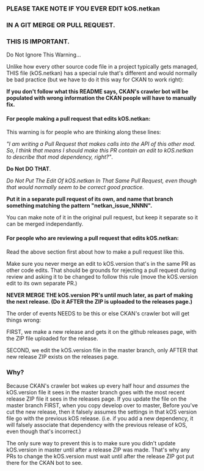 ### PLEASE TAKE NOTE IF YOU EVER EDIT kOS.netkan

### IN A GIT MERGE OR PULL REQUEST.

### THIS IS IMPORTANT.

Do Not Ignore This Warning...

Unlike how every other source code file in a project typically
gets managed, THIS file (kOS.netkan) has a special rule that's
different and would normally be bad practice (but we have to
do it this way for CKAN to work right):

**If you don't follow what this README says, CKAN's crawler bot
will be populated with wrong information the CKAN people will
have to manually fix.**

#### For people making a pull request that edits kOS.netkan:

This warning is for people who are thinking along these lines:

*"I am writing a Pull Request that makes calls into the API of this
other mod.  So, I think that means I should make this PR contain
an edit to kOS.netkan to describe that mod dependency, right?"*.

**Do Not DO THAT**.

*Do Not Put The Edit Of kOS.netkan In That Same Pull Request, even
though that would normally seem to be correct good practice.*

**Put it in a separate pull request of its own, and name
that branch something matching the pattern "netkan_issue_NNNN".**

You can make note of it in the original pull request, but keep it
separate so it can be merged independantly.

#### For people who are reviewing a pull request that edits kOS.netkan:

Read the above section first about how to make a pull request like this.

Make sure you never merge an edit to kOS.version that's in the same PR
as other code edits.  That should be grounds for rejecting a pull request
during review and asking it to be changed to follow this rule (move
the kOS.version edit to its own separate PR.)

**NEVER MERGE THE kOS.version PR's until much later, as part of making
the next release.  (Do it AFTER the ZIP is uploaded to the releases page.)**

The order of events NEEDS to be this or else CKAN's crawler bot will
get things wrong:

FIRST, we make a new release and gets it on the github releases page,
with the ZIP file uploaded for the release.

SECOND, we edit the kOS.version file in the master branch, only AFTER
that new release ZIP exists on the releases page.

### Why?

Because CKAN's crawler bot wakes up every half hour and *assumes* the
kOS.version file it sees in the master branch goes with the most recent
release ZIP file it sees in the releases page.  If you update the
file on the master branch FIRST, when you copy develop over to master,
Before you've cut the new release, then it falsely assumes the settings
in that kOS version file go with the previous kOS release.  (i.e. if you
add a new dependency, it will falsely associate that dependency with the
previous release of kOS, even though that's incorrect.)

The only sure way to prevent this is to make sure you didn't update
kOS.version in master until after a release ZIP was made.  That's
why any PRs to change the kOS.version must wait until after the release
ZIP got put there for the CKAN bot to see.

